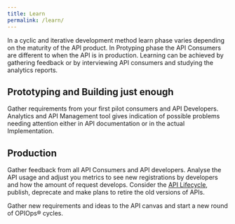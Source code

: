 ```yaml
---
title: Learn
permalink: /learn/
---
```


In a cyclic and iterative development method learn phase varies depending on the maturity of the API product. In Protyping phase the API Consumers are different to when the API is in production.
Learning can be achieved by gathering feedback or by interviewing API consumers and studying the analytics reports.

## Prototyping and Building just enough
Gather requirements from your first pilot consumers and API Developers. Analytics and API Management tool gives indication of possible problems needing attention either in API documentation or in the actual Implementation.

## Production
Gather feedback from all API Consumers and API developers. Analyse the API usage and adjust you metrics to see new registrations by developers and how the amount of request develops. Consider the [API Lifecycle](../apilifecycle), publish, deprecate and make plans to retire the old versions of APIs.

Gather new requirements and ideas to the API canvas and start a new round of OPIOps&reg; cycles.
